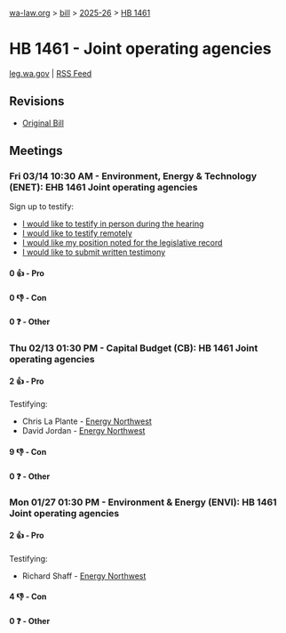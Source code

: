 [wa-law.org](/) > [bill](/bill/) > [2025-26](/bill/2025-26/) > [HB 1461](/bill/2025-26/hb/1461/)

# HB 1461 - Joint operating agencies
[leg.wa.gov](https://app.leg.wa.gov/billsummary?BillNumber=1461&Year=2025&Initiative=false) | [RSS Feed](./rss.xml)

## Revisions
* [Original Bill](1/)

## Meetings
### Fri 03/14 10:30 AM - Environment, Energy & Technology (ENET): EHB 1461 Joint operating agencies
Sign up to testify:
* [I would like to testify in person during the hearing](https://app.leg.wa.gov/csi/Testifier/Add?chamber=House&mId=32962&aId=165469&caId=26351&tId=1)
* [I would like to testify remotely](https://app.leg.wa.gov/csi/Testifier/Add?chamber=House&mId=32962&aId=165469&caId=26351&tId=2)
* [I would like my position noted for the legislative record](https://app.leg.wa.gov/csi/Testifier/Add?chamber=House&mId=32962&aId=165469&caId=26351&tId=3)
* [I would like to submit written testimony](https://app.leg.wa.gov/csi/Testifier/Add?chamber=House&mId=32962&aId=165469&caId=26351&tId=4)

#### 0 👍 - Pro

#### 0 👎 - Con

#### 0 ❓ - Other

### Thu 02/13 01:30 PM - Capital Budget (CB): HB 1461 Joint operating agencies
#### 2 👍 - Pro
Testifying:
* Chris La Plante - [Energy Northwest](/org/energy_northwest/)
* David Jordan - [Energy Northwest](/org/energy_northwest/)

#### 9 👎 - Con

#### 0 ❓ - Other

### Mon 01/27 01:30 PM - Environment & Energy (ENVI): HB 1461 Joint operating agencies
#### 2 👍 - Pro
Testifying:
* Richard Shaff - [Energy Northwest](/org/energy_northwest/)

#### 4 👎 - Con

#### 0 ❓ - Other
